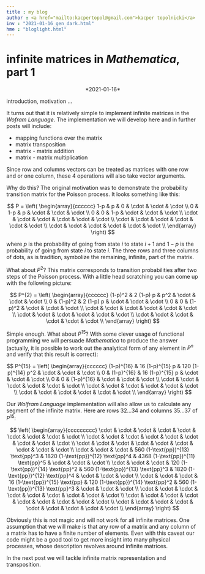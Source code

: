 ```yaml
---
title : my blog
author : <a href="mailto:kacpertopol@gmail.com">kacper topolnicki</a>
inv : "2021-01-16_gen_dark.html"
hme : "bloglight.html"
---
```



# infinite matrices in *Mathematica*, part 1
<center>
*2021-01-16*
</center>

introduction, motivation ...



It turns out that it is relatively simple to implement infinite matrices
in the *Wofram Language*. The implementation we will develop here and in further 
posts will include:

- mapping functions over the matrix
- matrix transposition
- matrix - matrix addition
- matrix - matrix multiplication

Since row and columns vectors can be treated as matrices with one row and or one column,
these 4 operations will also take vector arguments.

Why do this? The original motivation was to demonstrate the probability transition matrix for the Poisson
process. It looks something like this:

$$
P = \left(
\begin{array}{cccccc}
 1-p & p & 0 & \cdot  & \cdot  & \cdot  \\
 0 & 1-p & p & \cdot  & \cdot  & \cdot  \\
 0 & 0 & 1-p & \cdot  & \cdot  & \cdot  \\
 \cdot  & \cdot  & \cdot  & \cdot  & \cdot  & \cdot  \\
 \cdot  & \cdot  & \cdot  & \cdot  & \cdot  & \cdot  \\
 \cdot  & \cdot  & \cdot  & \cdot  & \cdot  & \cdot  \\
\end{array}
\right)
$$

where $p$ is the probability of going from state $i$ to state $i + 1$ and $1 - p$ is the probability
of going from state $i$ to state $i$. The three rows and three columns of dots, as is tradition, symbolize the 
remaining, infinite, part of the matrix. 

What about $P^{2}$? This matrix corresponds to transition probabilities after
two steps of the Poisson process. With a little head scratching you can come up with the following picture:

$$
P^{2} = \left(
\begin{array}{cccccc}
 (1-p)^2 & 2 (1-p) p & p^2 & \cdot  & \cdot  & \cdot  \\
 0 & (1-p)^2 & 2 (1-p) p & \cdot  & \cdot  & \cdot  \\
 0 & 0 & (1-p)^2 & \cdot  & \cdot  & \cdot  \\
 \cdot  & \cdot  & \cdot  & \cdot  & \cdot  & \cdot  \\
 \cdot  & \cdot  & \cdot  & \cdot  & \cdot  & \cdot  \\
 \cdot  & \cdot  & \cdot  & \cdot  & \cdot  & \cdot  \\
\end{array}
\right) 
$$

Simple enough. What about $P^{15}$? With some clever usage of functional programming
we will persuade *Mathematica* to produce the answer (actually, it is possible to work out the analytical form of any element in
$P^{n}$ and verify that this result is correct):

$$
P^{15} = \left(
\begin{array}{cccccc}
 (1-p)^{16} & 16 (1-p)^{15} p & 120 (1-p)^{14} p^2 & \cdot  & \cdot  & \cdot  \\
 0 & (1-p)^{16} & 16 (1-p)^{15} p & \cdot  & \cdot  & \cdot  \\
 0 & 0 & (1-p)^{16} & \cdot  & \cdot  & \cdot  \\
 \cdot  & \cdot  & \cdot  & \cdot  & \cdot  & \cdot  \\
 \cdot  & \cdot  & \cdot  & \cdot  & \cdot  & \cdot  \\
 \cdot  & \cdot  & \cdot  & \cdot  & \cdot  & \cdot  \\
\end{array}
\right)
$$ 

Our *Wolfram Language* implementation
will also allow us to calculate any segment of the infinite matrix. Here are rows $32 ... 34$ 
and columns $35 ... 37$ of $P^{15}$:

$$
\left(
\begin{array}{ccccccccc}
 \cdot  & \cdot  & \cdot  & \cdot  & \cdot  & \cdot  & \cdot  & \cdot  & \cdot  \\
 \cdot  & \cdot  & \cdot  & \cdot  & \cdot  & \cdot  & \cdot  & \cdot  & \cdot  \\
 \cdot  & \cdot  & \cdot  & \cdot  & \cdot  & \cdot  & \cdot  & \cdot  & \cdot  \\
 \cdot  & \cdot  & \cdot  & 560 (1-\text{pp})^{13} \text{pp}^3 & 1820 (1-\text{pp})^{12} \text{pp}^4 & 4368 (1-\text{pp})^{11} \text{pp}^5 & \cdot  & \cdot  & \cdot  \\
 \cdot  & \cdot  & \cdot  & 120 (1-\text{pp})^{14} \text{pp}^2 & 560 (1-\text{pp})^{13} \text{pp}^3 & 1820 (1-\text{pp})^{12} \text{pp}^4 & \cdot  & \cdot  & \cdot  \\
 \cdot  & \cdot  & \cdot  & 16 (1-\text{pp})^{15} \text{pp} & 120 (1-\text{pp})^{14} \text{pp}^2 & 560 (1-\text{pp})^{13} \text{pp}^3 & \cdot  & \cdot  & \cdot  \\
 \cdot  & \cdot  & \cdot  & \cdot  & \cdot  & \cdot  & \cdot  & \cdot  & \cdot  \\
 \cdot  & \cdot  & \cdot  & \cdot  & \cdot  & \cdot  & \cdot  & \cdot  & \cdot  \\
 \cdot  & \cdot  & \cdot  & \cdot  & \cdot  & \cdot  & \cdot  & \cdot  & \cdot  \\
\end{array}
\right)
$$

Obviously this is not magic and will not work for all infinite matrices. One assumption that we will make is
that any row of a matrix and any column of a matrix has to have a finite number of elements. 
Even with this caveat our code might be a good tool to get more insight into many physical processes,
whose description revolves around infinite matrices.

In the next post we will tackle infinite matrix representation and transposition.


